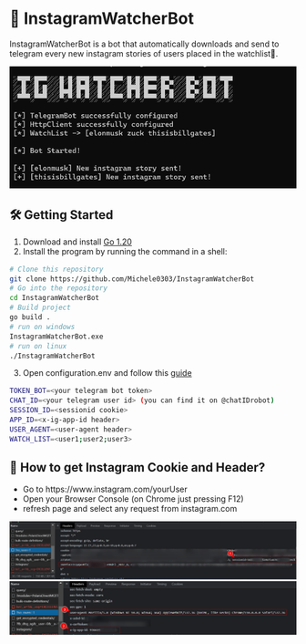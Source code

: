 # 🤖 InstagramWatcherBot 

InstagramWatcherBot is a bot that automatically downloads and send to telegram every new instagram stories of users placed in the watchlist👀.

<img src="https://github.com/Michele0303/InstagramWatcherBot/blob/main/assets/home.png" width="850px">

<h2> 🛠 Getting Started </h2>

<ol>
  <li>Download and install <a href="https://go.dev/doc/install">Go 1.20</a></li>
  <li> Install the program by running the command in a shell:</li>
</ol>

<!-- go install github.com/Michele0303/InstagramWatcherBot@latest -->
```bash
# Clone this repository
git clone https://github.com/Michele0303/InstagramWatcherBot
# Go into the repository
cd InstagramWatcherBot
# Build project
go build .
# run on windows
InstagramWatcherBot.exe
# run on linux
./InstagramWatcherBot
```
<ol start="3">
  <li>Open configuration.env and follow this <a href="https://github.com/Michele0303/InstagramWatcherBot#-how-to-get-instagram-cookie-and-header">guide</a></li>
</ol>

```bash
TOKEN_BOT=<your telegram bot token>
CHAT_ID=<your telegram user id> (you can find it on @chatIDrobot)
SESSION_ID=<sessionid cookie>
APP_ID=<x-ig-app-id header>
USER_AGENT=<user-agent header>
WATCH_LIST=<user1;user2;user3>
```

<h2>🍪 How to get Instagram Cookie and Header?</h2>

<ul>
  <li>Go to https://www.instagram.com/yourUser</li>
  <li>Open your Browser Console (on Chrome just pressing F12)</li>
  <li>refresh page and select any request from instagram.com</li>
</ul>

<img src="https://github.com/Michele0303/InstagramWatcherBot/blob/main/assets/cookie.png" width="1000px">

<img src="https://github.com/Michele0303/InstagramWatcherBot/blob/main/assets/headers.png" width="1000px">



